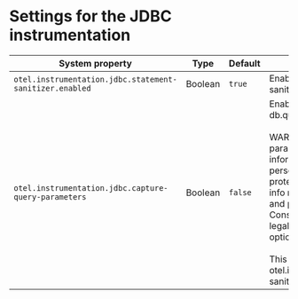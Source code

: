 # Settings for the JDBC instrumentation

| System property                                         | Type    | Default | Description                                                                                                                                                                                                                                                                                                                                                                                                                                                             |
|---------------------------------------------------------|---------|---------|-------------------------------------------------------------------------------------------------------------------------------------------------------------------------------------------------------------------------------------------------------------------------------------------------------------------------------------------------------------------------------------------------------------------------------------------------------------------------|
| `otel.instrumentation.jdbc.statement-sanitizer.enabled` | Boolean | `true`  | Enables the DB statement sanitization.                                                                                                                                                                                                                                                                                                                                                                                                                                  |
| `otel.instrumentation.jdbc.capture-query-parameters`    | Boolean | `false` | Enables the attribute db.query.parameter.\<key\>.<br/><br/>WARNING: captured query parameters may contain sensitive information such as passwords, personally identifiable information or protected health info. Exposing such info may result in substantial fines and penalties or criminal liability. Consult your peers, superiors and a legal counsel before enabling this option.<br/><br/>This option will disable otel.instrumentation.jdbc.statement-sanitizer |
